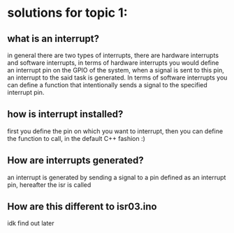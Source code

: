 # solutions for topic 1:
## what is an interrupt?
in general there are two types of interrupts, there are hardware interrupts and software interrupts, in terms of hardware interrupts you would define an interrupt pin on the GPIO of the system, when a signal is sent to this pin, an interrupt to the said task is generated. In terms of software interrupts you can define a function that intentionally sends a signal to the specified interrupt pin.
## how is interrupt installed?
first you define the pin on which you want to interrupt, then you can define the function to call, in the default C++ fashion :)
## How are interrupts generated?
an interrupt is generated by sending a signal to a pin defined as an interrupt pin, hereafter the isr is called
## How are this different to isr03.ino
idk find out later
